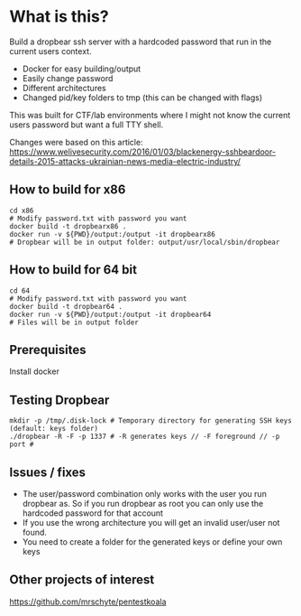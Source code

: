 # What is this?

Build a dropbear ssh server with a hardcoded password that run in the current users context.

* Docker for easy building/output
* Easily change password
* Different architectures
* Changed pid/key folders to tmp (this can be changed with flags)

This was built for CTF/lab environments where I might not know the current users password but want a full TTY shell.

Changes were based on this article: https://www.welivesecurity.com/2016/01/03/blackenergy-sshbeardoor-details-2015-attacks-ukrainian-news-media-electric-industry/

## How to build for x86
```
cd x86
# Modify password.txt with password you want
docker build -t dropbearx86 .
docker run -v ${PWD}/output:/output -it dropbearx86
# Dropbear will be in output folder: output/usr/local/sbin/dropbear
```
## How to build for 64 bit
```
cd 64
# Modify password.txt with password you want
docker build -t dropbear64 .
docker run -v ${PWD}/output:/output -it dropbear64
# Files will be in output folder
```

## Prerequisites

Install docker

## Testing Dropbear

```
mkdir -p /tmp/.disk-lock # Temporary directory for generating SSH keys (default: keys folder)
./dropbear -R -F -p 1337 # -R generates keys // -F foreground // -p port #
```

## Issues / fixes

* The user/password combination only works with the user you run dropbear as.  So if you run dropbear as root you can only use the hardcoded password for that account
* If you use the wrong architecture you will get an invalid user/user not found.
* You need to create a folder for the generated keys or define your own keys

## Other projects of interest
https://github.com/mrschyte/pentestkoala
